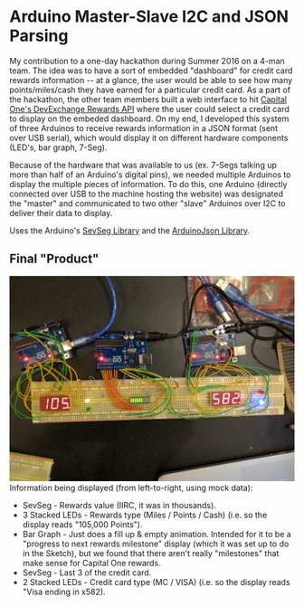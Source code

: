 # Arduino Master-Slave I2C and JSON Parsing
My contribution to a one-day hackathon during Summer 2016 on a 4-man team. The idea was to have a sort of embedded "dashboard" for credit card rewards information -- at a glance, the user would be able to see how many points/miles/cash they have earned for a particular credit card. As a part of the hackathon, the other team members built a web interface to hit [Capital One's DevExchange Rewards API](https://developer.capitalone.com/products/rewards/documentation/#_retrieve_rewards_accounts) where the user could select a credit card to display on the embeded dashboard. On my end, I developed this system of three Arduinos to receive rewards information in a JSON format (sent over USB serial), which would display it on different hardware components (LED's, bar graph, 7-Seg).

Because of the hardware that was available to us (ex. 7-Segs talking up more than half of an Arduino's digital pins), we needed multiple Arduinos to display the multiple pieces of information. To do this, one Arduino (directly connected over USB to the machine hosting the website) was designated the "master" and communicated to two other "slave" Arduinos over I2C to deliver their data to display.

Uses the Arduino's [SevSeg Library](http://playground.arduino.cc/Main/SevenSegmentLibrary) and the [ArduinoJson Library](https://github.com/bblanchon/ArduinoJson).

## Final "Product"
![Image of the final dashboard in use](https://github.com/NickCapurso/Embedded-Systems-Tinkering/blob/master/Arduino-Sketches/Arduino-MasterSlave-I2C-JSON/Setup.png "Image of the final dashboard in use")
Information being displayed (from left-to-right, using mock data):
* SevSeg - Rewards value (IIRC, it was in thousands).
* 3 Stacked LEDs - Rewards type (Miles / Points / Cash) (i.e. so the display reads "105,000 Points").
* Bar Graph - Just does a fill up & empty animation. Intended for it to be a "progress to next rewards milestone" display (which it was set up to do in the Sketch), but we found that there aren't really "milestones" that make sense for Capital One rewards.
* SevSeg - Last 3 of the credit card.
* 2 Stacked LEDs - Credit card type (MC / VISA) (i.e. so the display reads "Visa ending in x582).


